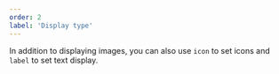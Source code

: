 ```yaml
---
order: 2
label: 'Display type'
---
```


In addition to displaying images, you can also use `icon` to set icons and `label` to set text display.
